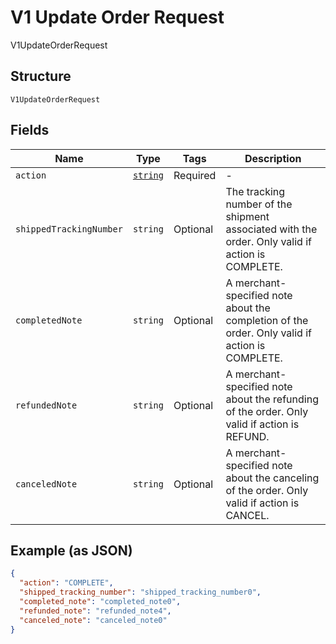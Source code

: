 
# V1 Update Order Request

V1UpdateOrderRequest

## Structure

`V1UpdateOrderRequest`

## Fields

| Name | Type | Tags | Description |
|  --- | --- | --- | --- |
| `action` | [`string`](/doc/models/v1-update-order-request-action.md) | Required | - |
| `shippedTrackingNumber` | `string` | Optional | The tracking number of the shipment associated with the order. Only valid if action is COMPLETE. |
| `completedNote` | `string` | Optional | A merchant-specified note about the completion of the order. Only valid if action is COMPLETE. |
| `refundedNote` | `string` | Optional | A merchant-specified note about the refunding of the order. Only valid if action is REFUND. |
| `canceledNote` | `string` | Optional | A merchant-specified note about the canceling of the order. Only valid if action is CANCEL. |

## Example (as JSON)

```json
{
  "action": "COMPLETE",
  "shipped_tracking_number": "shipped_tracking_number0",
  "completed_note": "completed_note0",
  "refunded_note": "refunded_note4",
  "canceled_note": "canceled_note0"
}
```

